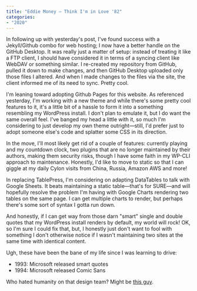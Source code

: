 ```yaml
---
title: "Eddie Money – Think I'm in Love '82"
categories:
- "2020"
---
```


In following up with yesterday's post, I've found success with a Jekyll/Github combo for web hosting; I now have a better handle on the GitHub Desktop. It was really just a matter of setup: instead of treating it like a FTP client, I should have considered it in terms of a syncing client like WebDAV or something similar. I re-created my repository from GitHub, pulled it down to make changes, and then GitHub Desktop uploaded only those files I altered. And when I made changes to the files via the site, the client informed me of its need to sync. Pretty cool.

I'm leaning toward adopting Github Pages for this website. As referenced yesterday, I'm working with a new theme and while there's some pretty cool features to it, it's a little bit of a hassle to form it into a something resembling my WordPress install. I don't plan to emulate it, but I do want the same overall feel. I've banged my head a little with it, so much I'm considering to just develop my own theme outright—still, I'd prefer just to adopt someone else's code and splatter some CSS in its direction.

In the move, I'll most likely get rid of a couple of features: currently playing and my countdown clock, two plugins that are no longer maintained by their authors, making them security risks, though I have some faith in my WP-CLI approach to maintenance. Honestly, I'd like to move to static so that I can giggle at my daily Cylon visits from China, Russia, Amazon AWS and more!

In replacing TablePress, I'm considering on adapting DataTables to talk with Google Sheets. It beats maintaining a static table—that's for SURE—and will hopefully resolve the problem I'm having with Google Charts rendering two tables on the same page. I can get multiple charts to render, but perhaps there's some sort of syntax I gotta run down.

And honestly, if I can get way from those darn "smart" single and double quotes that my WordPress install renders by default, my world will rock! OK, so I'm sure I could fix that, but, I honestly just don't want to fool with something I don't otherwise notice if I wasn't maintaining two sites at the same time with identical content.

Ugh, these have been the bane of my life since I was learning to drive:

* 1993: Microsoft released smart quotes
* 1994: Microsoft released Comic Sans

Who hated humanity on that design team? Might be [this guy](https://www.youtube.com/watch?v=uM61HIqLBeI).
